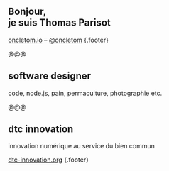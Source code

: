 <!-- .slide: data-background="../../img/thomas-parisot-landscape.jpg" data-state="background-dark" -->

## Bonjour,<br> je suis **Thomas** Parisot

[oncletom.io](https://oncletom.io) – [@oncletom](https://twitter.com/oncletom) {.footer}

@@@

## software designer

code, node.js, pain, permaculture, photographie etc.

@@@

## dtc innovation

innovation numérique au service du bien commun

[dtc-innovation.org](https://dtc-innovation.org/) {.footer}
